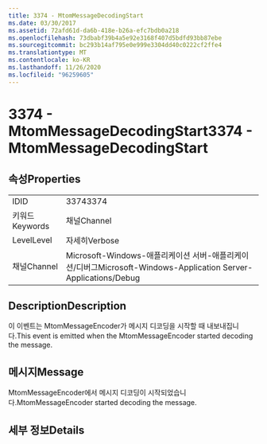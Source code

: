 ```yaml
---
title: 3374 - MtomMessageDecodingStart
ms.date: 03/30/2017
ms.assetid: 72afd61d-da6b-418e-b26a-efc7bdb0a218
ms.openlocfilehash: 73dbabf39b4a5e92e3168f407d5bdfd93bb87ebe
ms.sourcegitcommit: bc293b14af795e0e999e3304dd40c0222cf2ffe4
ms.translationtype: MT
ms.contentlocale: ko-KR
ms.lasthandoff: 11/26/2020
ms.locfileid: "96259605"
---
```

# <a name="3374---mtommessagedecodingstart"></a><span data-ttu-id="09b81-102">3374 - MtomMessageDecodingStart</span><span class="sxs-lookup"><span data-stu-id="09b81-102">3374 - MtomMessageDecodingStart</span></span>

## <a name="properties"></a><span data-ttu-id="09b81-103">속성</span><span class="sxs-lookup"><span data-stu-id="09b81-103">Properties</span></span>  
  
|||  
|-|-|  
|<span data-ttu-id="09b81-104">ID</span><span class="sxs-lookup"><span data-stu-id="09b81-104">ID</span></span>|<span data-ttu-id="09b81-105">3374</span><span class="sxs-lookup"><span data-stu-id="09b81-105">3374</span></span>|  
|<span data-ttu-id="09b81-106">키워드</span><span class="sxs-lookup"><span data-stu-id="09b81-106">Keywords</span></span>|<span data-ttu-id="09b81-107">채널</span><span class="sxs-lookup"><span data-stu-id="09b81-107">Channel</span></span>|  
|<span data-ttu-id="09b81-108">Level</span><span class="sxs-lookup"><span data-stu-id="09b81-108">Level</span></span>|<span data-ttu-id="09b81-109">자세히</span><span class="sxs-lookup"><span data-stu-id="09b81-109">Verbose</span></span>|  
|<span data-ttu-id="09b81-110">채널</span><span class="sxs-lookup"><span data-stu-id="09b81-110">Channel</span></span>|<span data-ttu-id="09b81-111">Microsoft-Windows-애플리케이션 서버-애플리케이션/디버그</span><span class="sxs-lookup"><span data-stu-id="09b81-111">Microsoft-Windows-Application Server-Applications/Debug</span></span>|  
  
## <a name="description"></a><span data-ttu-id="09b81-112">Description</span><span class="sxs-lookup"><span data-stu-id="09b81-112">Description</span></span>  

 <span data-ttu-id="09b81-113">이 이벤트는 MtomMessageEncoder가 메시지 디코딩을 시작할 때 내보내집니다.</span><span class="sxs-lookup"><span data-stu-id="09b81-113">This event is emitted when the MtomMessageEncoder started decoding the message.</span></span>  
  
## <a name="message"></a><span data-ttu-id="09b81-114">메시지</span><span class="sxs-lookup"><span data-stu-id="09b81-114">Message</span></span>  

 <span data-ttu-id="09b81-115">MtomMessageEncoder에서 메시지 디코딩이 시작되었습니다.</span><span class="sxs-lookup"><span data-stu-id="09b81-115">MtomMessageEncoder started decoding  the message.</span></span>  
  
## <a name="details"></a><span data-ttu-id="09b81-116">세부 정보</span><span class="sxs-lookup"><span data-stu-id="09b81-116">Details</span></span>
